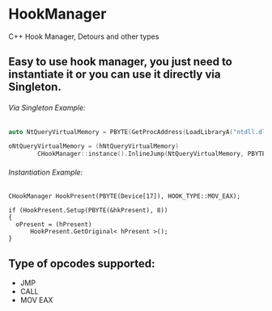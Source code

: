 # HookManager
C++ Hook Manager, Detours and other types

## Easy to use hook manager, you just need to instantiate it or you can use it directly via Singleton.

###### Via Singleton Example:

```cpp
auto NtQueryVirtualMemory = PBYTE(GetProcAddress(LoadLibraryA("ntdll.dll"), "NtQueryVirtualMemory"));

oNtQueryVirtualMemory = (hNtQueryVirtualMemory)
		CHookManager::instance().InlineJump(NtQueryVirtualMemory, PBYTE(&hkNtQueryVirtualMemory));
```
    
###### Instantiation Example:

    CHookManager HookPresent(PBYTE(Device[17]), HOOK_TYPE::MOV_EAX);
    
    if (HookPresent.Setup(PBYTE(&hkPresent), 8))
    {
      oPresent = (hPresent)
          HookPresent.GetOriginal< hPresent >();
    }

## Type of opcodes supported:

- JMP
- CALL
- MOV EAX 
